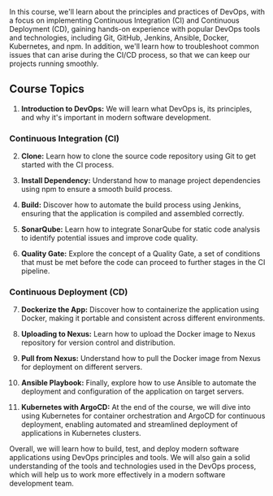 In this course, we'll learn about the principles and practices of DevOps, with a focus on implementing Continuous Integration (CI) and Continuous Deployment (CD), gaining hands-on experience with popular DevOps tools and technologies, including Git, GitHub, Jenkins, Ansible, Docker, Kubernetes, and npm. In addition, we'll learn how to troubleshoot common issues that can arise during the CI/CD process, so that we can keep our projects running smoothly.

## Course Topics

1. **Introduction to DevOps:** We will learn what DevOps is, its principles, and why it's important in modern software development.

### Continuous Integration (CI)

2. **Clone:** Learn how to clone the source code repository using Git to get started with the CI process.

3. **Install Dependency:** Understand how to manage project dependencies using npm to ensure a smooth build process.

4. **Build:** Discover how to automate the build process using Jenkins, ensuring that the application is compiled and assembled correctly.

5. **SonarQube:** Learn how to integrate SonarQube for static code analysis to identify potential issues and improve code quality.

6. **Quality Gate:** Explore the concept of a Quality Gate, a set of conditions that must be met before the code can proceed to further stages in the CI pipeline.

### Continuous Deployment (CD)

7. **Dockerize the App:** Discover how to containerize the application using Docker, making it portable and consistent across different environments.

8. **Uploading to Nexus:** Learn how to upload the Docker image to Nexus repository for version control and distribution.

9. **Pull from Nexus:** Understand how to pull the Docker image from Nexus for deployment on different servers.

10. **Ansible Playbook:** Finally, explore how to use Ansible to automate the deployment and configuration of the application on target servers.

11. **Kubernetes with ArgoCD:** At the end of the course, we will dive into using Kubernetes for container orchestration and ArgoCD for continuous deployment, enabling automated and streamlined deployment of applications in Kubernetes clusters.

Overall, we will learn how to build, test, and deploy modern software applications using DevOps principles and tools. We will also gain a solid understanding of the tools and technologies used in the DevOps process, which will help us to work more effectively in a modern software development team.
